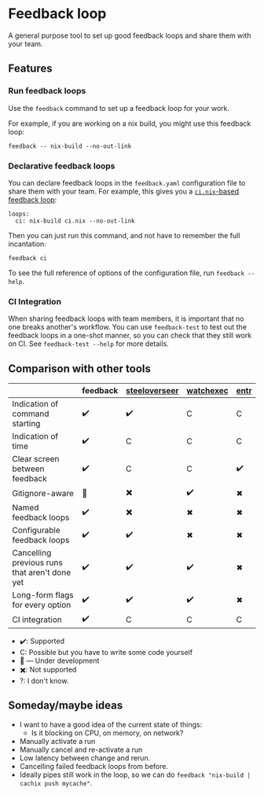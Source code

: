 # Feedback loop

A general purpose tool to set up good feedback loops and share them with your team.

## Features

### Run feedback loops

Use the `feedback` command to set up a feedback loop for your work.

For example, if you are working on a nix build, you might use this feedback loop:

```
feedback -- nix-build --no-out-link
```

### Declarative feedback loops

You can declare feedback loops in the `feedback.yaml` configuration file to share them with your team.
For example, this gives you a [`ci.nix`-based feedback loop](https://cs-syd.eu/posts/2021-04-11-the-ci-nix-pattern):

```
loops:
  ci: nix-build ci.nix --no-out-link
```

Then you can just run this command, and not have to remember the full incantation:

```
feedback ci
```

To see the full reference of options of the configuration file, run `feedback --help`.

### CI Integration

When sharing feedback loops with team members, it is important that no one breaks another's workflow.
You can use `feedback-test` to test out the feedback loops in a one-shot manner, so you can check that they still work on CI.
See `feedback-test --help` for more details.

## Comparison with other tools

| | feedback | [steeloverseer](https://github.com/schell/steeloverseer) | [watchexec](https://github.com/watchexec/watchexec) | [entr](https://github.com/eradman/entr)
|----|-|-|-|-|
| Indication of command starting | ✔️ | ✔️ | C | C |
| Indication of time | ✔️ | C | C | C |
| Clear screen between feedback | ✔️ | C | C | ✔️ |
| Gitignore-aware | 🚧 | ✖️ | ✔️ | ✖ |
| Named feedback loops | ✔️ | ✖️ | ✖ | ✖ |
| Configurable feedback loops | ✔️ | ✔️ | ✖ | ✖ |
| Cancelling previous runs that aren't done yet | ✔️ | ✔️ | ✔️ | ✖ |
| Long-form flags for every option | ✔️ | ✔️ | ✔️ | ✖ |
| CI integration | ✔️ | C | C | C |

* ✔️: Supported
* C: Possible but you have to write some code yourself
* 🚧 — Under development
* ✖️: Not supported
* ?: I don't know.



## Someday/maybe ideas

* I want to have a good idea of the current state of things:
  * Is it blocking on CPU, on memory, on network?
* Manually activate a run
* Manually cancel and re-activate a run
* Low latency between change and rerun.
* Cancelling failed feedback loops from before.
* Ideally pipes still work in the loop, so we can do `feedback "nix-build | cachix push mycache"`.
